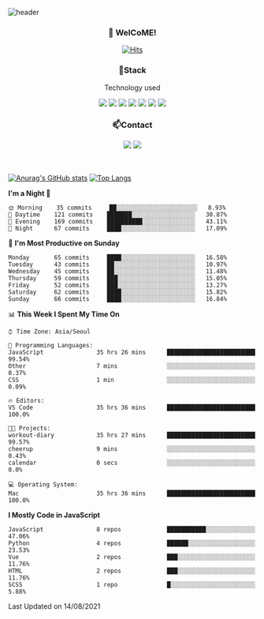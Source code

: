 ![header](https://capsule-render.vercel.app/api?type=waving&color=gradient&height=200&text=Kyungjoon&fontAlign=70&fontAlignY=40&animation=twinkling)

<h3 align="center">👋 WelCoME!</h3>

<div align=center>
  
[![Hits](https://hits.seeyoufarm.com/api/count/incr/badge.svg?url=https%3A%2F%2Fgithub.com%2Fuvula6921&count_bg=%2322BAC9&title_bg=%23827F7F&icon=iconify.svg&icon_color=%2325A27F&title=visits&edge_flat=false)](https://hits.seeyoufarm.com)
  
</div>
<h3 align="center">📌Stack</h3>
<p align="center">Technology used</p>
<div align="center"><img src="https://img.shields.io/badge/HTML5-E34F26?style=flat-square&logo=HTML5&logoColor=white"></img> <img src="https://img.shields.io/badge/CSS3-0A84FF?style=flat-square&logo=CSS3&logoColor=white"></img> <img src="https://img.shields.io/badge/JavaScript-FFCD11?style=flat-square&logo=JavaScript&logoColor=white"></img> <img src="https://img.shields.io/badge/React-00BCF6?style=flat-square&logo=React&logoColor=white"></img> <img src="https://img.shields.io/badge/jQuery-3655FF?style=flat-square&logo=jQuery&logoColor=white"></img> <img src="https://img.shields.io/badge/Ruby-E0115F?style=flat-square&logo=Ruby&logoColor=white"></img> <img src="https://img.shields.io/badge/Python-4B8BBE?style=flat-square&logo=Python&logoColor=white"></img></div>

<h3 align="center">📫Contact</h3>
<div align="center"><a href="https://velog.io/@uvula6921/"><img src="https://img.shields.io/badge/Blog-20c997?style=flat-square&logo=V&logoColor=white"/></a> <a href="pkj6921@gmail.com"><img src="https://img.shields.io/badge/Gmail-EA4335?style=flat-square&logo=Gmail&logoColor=white"/></a></div>
<br>
<br>

[![Anurag's GitHub stats](https://github-readme-stats.vercel.app/api?username=uvula6921&hide=stars,issues&show_icons=true&count_private=true&theme=tokyonight)](https://github.com/anuraghazra/github-readme-stats)
[![Top Langs](https://github-readme-stats.vercel.app/api/top-langs/?username=uvula6921&hide=css,jupyter%20notebook,html&exclude_repo=uvula6921,uvula6921.github.io&layout=compact&langs_count=8)](https://github.com/anuraghazra/github-readme-stats)

<!--START_SECTION:waka-->
**I'm a Night 🦉** 

```text
🌞 Morning    35 commits     ██░░░░░░░░░░░░░░░░░░░░░░░   8.93% 
🌆 Daytime    121 commits    ███████░░░░░░░░░░░░░░░░░░   30.87% 
🌃 Evening    169 commits    ██████████░░░░░░░░░░░░░░░   43.11% 
🌙 Night      67 commits     ████░░░░░░░░░░░░░░░░░░░░░   17.09%

```
📅 **I'm Most Productive on Sunday** 

```text
Monday       65 commits     ████░░░░░░░░░░░░░░░░░░░░░   16.58% 
Tuesday      43 commits     ██░░░░░░░░░░░░░░░░░░░░░░░   10.97% 
Wednesday    45 commits     ██░░░░░░░░░░░░░░░░░░░░░░░   11.48% 
Thursday     59 commits     ███░░░░░░░░░░░░░░░░░░░░░░   15.05% 
Friday       52 commits     ███░░░░░░░░░░░░░░░░░░░░░░   13.27% 
Saturday     62 commits     ████░░░░░░░░░░░░░░░░░░░░░   15.82% 
Sunday       66 commits     ████░░░░░░░░░░░░░░░░░░░░░   16.84%

```


📊 **This Week I Spent My Time On** 

```text
⌚︎ Time Zone: Asia/Seoul

💬 Programming Languages: 
JavaScript               35 hrs 26 mins      █████████████████████████   99.54% 
Other                    7 mins              ░░░░░░░░░░░░░░░░░░░░░░░░░   0.37% 
CSS                      1 min               ░░░░░░░░░░░░░░░░░░░░░░░░░   0.09%

🔥 Editors: 
VS Code                  35 hrs 36 mins      █████████████████████████   100.0%

🐱‍💻 Projects: 
workout-diary            35 hrs 27 mins      █████████████████████████   99.57% 
cheerup                  9 mins              ░░░░░░░░░░░░░░░░░░░░░░░░░   0.43% 
calendar                 0 secs              ░░░░░░░░░░░░░░░░░░░░░░░░░   0.0%

💻 Operating System: 
Mac                      35 hrs 36 mins      █████████████████████████   100.0%

```

**I Mostly Code in JavaScript** 

```text
JavaScript               8 repos             ███████████░░░░░░░░░░░░░░   47.06% 
Python                   4 repos             ██████░░░░░░░░░░░░░░░░░░░   23.53% 
Vue                      2 repos             ███░░░░░░░░░░░░░░░░░░░░░░   11.76% 
HTML                     2 repos             ███░░░░░░░░░░░░░░░░░░░░░░   11.76% 
SCSS                     1 repo              █░░░░░░░░░░░░░░░░░░░░░░░░   5.88%

```



 Last Updated on 14/08/2021
<!--END_SECTION:waka-->
